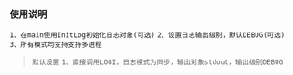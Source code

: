 ### 使用说明
`1、在main使用InitLog初始化日志对象(可选)`
`2、设置日志输出级别，默认DEBUG(可选)`
`3、所有模式均支持支持多进程`


> `默认设置`
> `1、直接调用LOGI，日志模式为同步，输出对象stdout，输出级别DEBUG`